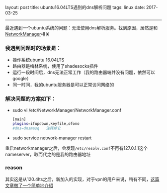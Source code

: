 layout: post
title: ubuntu16.04LTS遇到的dns解析问题 
tags: linux
date: 2017-03-25

---
最近遇到一个ubuntu系统的问题：无法使用dns解析服务。找到原因，居然是和[NetworkManager](https://wiki.archlinux.org/index.php/NetworkManager_\(%E7%AE%80%E4%BD%93%E4%B8%AD%E6%96%87\))相关
<!--more-->

### 我遇到问题时的场景是：

* 操作系统ubuntu 16.04LTS
* 路由器是梅林系统，使用了shadesocks插件
* 运行一段时间后，dns无法正常工作（我的路由器端并没有问题，依然可以google）
* 同一时间，我的ubuntu服务器是可以正常访问网络的

### 解决问题的方案如下：

* sudo vi /etc/NetworkManager/NetworkManager.conf
    ```bash
    [main]
    plugins=ifupdown,keyfile,ofono
    #dns=dnsmasq   注释掉它
    ```
* sudo service network-manager restart

重启networkmanager之后，会发现`/etc/resolv.conf`不再有127.0.1.1这个nameserver，取而代之的是我的路由器地址

### reason

其实这是从120.4lts之后，新加入的实现，对于vpn的用户来说，稍有不同，[这篇文章做了一个简单地介绍](https://stgraber.org/2012/02/24/dns-in-ubuntu-12-04/)
